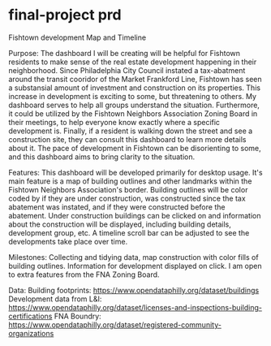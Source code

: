 # final-project prd

Fishtown development Map and Timeline

Purpose: The dashboard I will be creating will be helpful for Fishtown residents to make sense of the real estate development happening in their neighborhood. Since Philadelphia City Council instated a tax-abatment around the transit cooridor of the Market Frankford Line, Fishtown has seen a substansial amount of investment and construction on its properties. This increase in development is exciting to some, but threatening to others. My dashboard serves to help all groups understand the situation. Furthermore, it could be utilized by the Fishtown Neighbors Association Zoning Board in their meetings, to help everyone know exactly where a specific development is. Finally, if a resident is walking down the street and see a construction site, they can consult this dashboard to learn more details about it. The pace of development in Fishtown can be disorienting to some, and this dashboard aims to bring clarity to the situation. 

Features: This dashboard will be developed primarily for desktop usage. It's main feature is a map of building outlines and other landmarks within the Fishtown Neighbors Association's border. Building outlines will be color coded by if they are under construction, was constructed since the tax abatement was instated, and if they were constructed before the abatement. Under construction buildings can be clicked on and information about the construction will be displayed, including building details, development group, etc. A timeline scroll bar can be adjusted to see the developments take place over time. 

Milestones: Collecting and tidying data, map construction with color fills of building outlines. Information for development displayed on click. I am open to extra features from the FNA Zoning Board.

Data:
Building footprints: https://www.opendataphilly.org/dataset/buildings
Development data from L&I: https://www.opendataphilly.org/dataset/licenses-and-inspections-building-certifications
FNA Boundry: https://www.opendataphilly.org/dataset/registered-community-organizations
